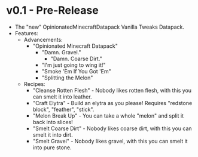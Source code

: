 # v0.1 - Pre-Release

- The "new" OpinionatedMinecraftDatapack Vanilla Tweaks Datapack.
- Features:
  - Advancements:
    - "Opinionated Minecraft Datapack"
      - "Damn. Gravel."
        - "Damn. Coarse Dirt."
      - "I'm just going to wing it!"
      - "Smoke 'Em If You Got 'Em"
      - "Splitting the Melon"
  - Recipes:
    - "Cleanse Rotten Flesh" - Nobody likes rotten flesh, with this you can smelt it into leather.
    - "Craft Elytra" - Build an elytra as you please! Requires "redstone block", "feather", "stick".
    - "Melon Break Up" - You can take a whole "melon" and split it back into slices!
    - "Smelt Coarse Dirt" - Nobody likes coarse dirt, with this you can smelt it into dirt.
    - "Smelt Gravel" - Nobody likes gravel, with this you can smelt it into pure stone.
